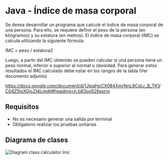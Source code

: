 # Java - Índice de masa corporal

Se desea desarrollar un programa que calcule el índice de masa corporal de una persona. Para ello, se requiere definir el peso de la persona (en kilogramos) y su estatura (en metros). El índice de masa corporal (IMC) se calcula utilizando la siguiente fórmula:

IMC = peso / estatura2

Luego, a partir del IMC obtenido se pueden calcular si una persona tiene un peso normal, inferior o superior al normal u obesidad. Para generar estos resultados el IMC calculado debe estar en los rangos de la tabla (Ver documento adjunto)

https://docs.google.com/document/d/1JIpaHoCX084XmrNnL8CqLr_B_TKVC04Z5tsXGjcZt4c/edit#heading=h.b83oo526xprm

## Requisitos 

- No es necesario generar una salida por terminal
- Obligatorio realizar los pruebas unitarias


## Diagrama de clases 

![Diagram class calculator Imc](https://github.com/user-attachments/assets/1e45a385-a4ec-46ff-a1fd-966f019d7b9d)
